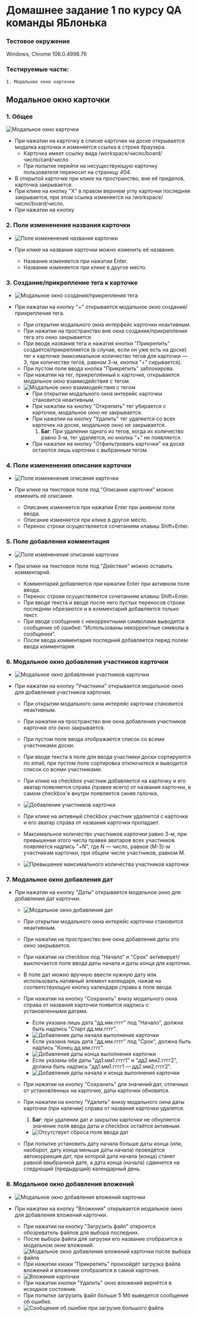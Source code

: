 # Домашнее задание 1 по курсу QA команды ЯБлонька

### Тестовое окружение 
Windows, Chrome 106.0.4998.76

### Тестируемые части:
    1. Модальное окно карточки

## Модальное окно карточки

### 1. Общее

![Модальное окно карточки](./img/1.png)

- При нажатии на карточку в списке карточек на доске открывается модалка карточки и изменяется ссылка в строке браузера.
    - Карточка имеет ссылку вида /workspace/число/board/число/card/число.
    - При попытке перейти на несуществующую карточку пользователя переносит на страницу 404.
- В открытой карточке при клике на пространство, вне её пределов, карточка закрывается.
- При клике на кнопку "X" в правом верхнем углу карточки последняя закрывается, при этом ссылка изменяется на /workspace/число/board/число.
- При нажатии на кнопку
  
### 2. Поле измененения названия карточки

- ![Поле измененения названия карточки](./img/2.png)

- При клике на название карточки можно изменить её название.
    - Название изменяется при нажатии Enter.
    - Название изменяется при клике в другое место.

### 3. Создание/прикрепление тега к карточке

- ![Модальное окно создания/прикрепления тега](./img/3.png)

- При нажатии на кнопку "+" открывается модальное окно создания/прикрепления тега.
    - При открытии модального окна интерфейс карточки неактивным.
    - При нажатии на пространство вне окна создания/прикрепления тега это окно закрывается.
    - При вводе названия тега и нажатия кнопки "Прикрепить" создаётся/прикрепляется (в случае, если он уже есть на доске) тег к карточке (максимальное количество тегов для карточки — 3, при количестве тегов, равном 3-м, кнопка "+" скрывается).
    - При пустом поле ввода кнопка "Прикрепить" заблокирова.
    - При нажатии на тег, прикреплённый к карточке, открывается модальное окно взаимодействия с тегом.
    - ![Модальное окно взаимодействия с тегом](./img/4.png)
        - При открытии модального окна интерейс карточки становится неактивным.
        - При нажатии на кнопку "Открепить" тег убирается с карточки, модальное окно не закрывается.
        - При нажатии на кнопку "Удалить" тег удаляется со всех карточек на доске, модальное окно не закрывается.
          1. __Баг__: При удалении одного из тегов, когда их количество равно 3-м, тег удаляется, но кнопка "+" не появляется.
        - При нажатии на кнопку "Отфильтровать карточки" на доске остаются лишь карточки с выбранным тегом.

### 4. Поле измененения описания карточки

- ![Поле измененения описания карточки](./img/5.png)

- При клике на текстовое поле под "Описание карточки" можно изменить её описание.
    - Описание изменяется при нажатии Enter при акивном поле ввода.
    - Описание изменяется при клике в другое место.
    - Перенос строки осуществляется сочетанием клавиш Shift+Enter.

### 5. Поле добавления комментация

- ![Поле измененения описания карточки](./img/6.png)

- При клике на текстовое поле под "Действия" можно оставить комментарий.
    - Комментарий добавляется при нажатии Enter при активном поле ввода.
    - Перенос строки осуществляется сочетанием клавиш Shift+Enter.
    - При вводе текста и вводе после него пустых переносов строки последнии обрезаются и в комментарий добавляется только текст.
    - При вводе сообщения с некорректными символами выводится сообщение об ошибке: "Использованы некорректные символы в сообщении".
    - После ввода комментария последний добавляется перед полем ввода комментария.

### 6. Модальное окно добавления участников карточки

- ![Модальное окно добавления участников карточки](./img/7.png)

- При нажатии на кнопку "Участники" открывается модальное окно для добавления участников карточки.
    - При открытии модального окна интерейс карточки становится неактивным.
    - При нажатии на пространство вне окна добавления участников карточки это окно закрывается.
    - При пустом поле ввода отображается список со всеми участниками доски.
    - При вводе текста в поле для ввода участники доски сортируются по email, при пустом поле сортировка отключатеся и выводится список со всеми участниками.
    - При клике на checkbox участник добавляется на карточку и его аватар появляется справа (правее всего) от названия карточки, в самом checkbox'е внутри появляется синяя галочка.

    - ![Добавление участников карточки](./img/8.png)

    - При клике на активный checkbox участник удаляется с карточки и его аватар справа от названия карточки пропадает.
    - Максимальное количество участников карточки равно 3-м, при превышении этого числа правее аватаров всех участников появляется надпись "+N", где N — число, равное (M-3)-м участникам карточки, при общем числе участников, равном M.
    - ![Превышение максимального количества участников карточки](./img/9.png)


### 7. Модальное окно добавления дат
- При нажатии на кнопку "Даты" открывается модальное окно для добавления дат карточки.
  
    - ![Модальное окно добавления дат](./img/10.png)

    - При открытии модального окна интерейс карточки становится неактивным.
    - При нажатии на пространство вне окна добавления даты это окно закрывается.
    - При нажатии на checkbox под "Начало" и "Срок" активирует/выключается поле ввода даты начала и даты конца для карточки.
    - В поле дат можно вручную ввести нужную дату или использовать нативный элемент календаря, нажав на соответствующую кнопку календаря справа в поле ввода.
    - При нажатии на кнопку "Сохранить" внизу модального окна справа от названия карточки появится надпись с установленными датами.
        - Если указана лишь дата "дд.мм.гггг" под "Начало", должна быть надпись "Старт дд.мм.гггг".
        - ![Добавления даты начала выполнения карточки](./img/11.png) 
        - Если указана лишь дата "дд.мм.гггг" под "Срок", должна быть надпись "Конец дд.мм.гггг".
        - ![Добавления даты конца выполнения карточки](./img/12.png) 
        - Если указаны обе даты "дд1.мм1.гггг1" и "дд2.мм2.гггг2", должна быть надпись "дд1.мм1.гггг1 — дд2.мм2.гггг2".
        - ![Добавления даты начала и конца выполнения карточки](./img/13.png) 
    - При нажатии на кнопку "Сохранить" для значений дат, отличных от установленных на карточке, даты карточки обновятся.
    - При нажатии на кнопку "Удалить" внизу модального окна даты карточки (при наличии) справа от названия карточки удалятся.
        1. __Баг__: при удалении дат и закрытии карточки не обнуляется значение поля ввода даты и checkbox остаётся активным.
        - ![Отсутствует сброса поля ввода дат](./img/14.png)
    - При попытке установить дату начала больше даты конца (или, наоборот, дату конца меньше даты начала) проведётся автокоррекция дат, при которой дата начала (конца) станет равной ввыбранной дате, а дата конца (начала) сдвинется на следующий (предыдущий) календарный день.


### 8. Модальное окно добавления вложений
- ![Модальное окно добавления вложений карточки](./img/15.png)

- При нажатии на кнопку "Вложения" открывается модальное окно для добавления вложений карточки.
    - При нажатии на кнопку "Загрузить файл" откроется обозреватель файлов для выбора последних.
    - После выбора файла для загрузки его название отобразится в модальном окне вложений.
    - ![Модальное окно добавления вложений карточки после выбора файла](./img/16.png) 
    - При нажатии кноки "Прикрепить" произойдёт загрузка файла вложений и вложение отобразится в самой карточке.
    - ![Вложения карточки](./img/17.png)
    - При нажатии кнопки "Удалить" окно вложений вернётся в исходное состояние.
    - При попытке загрузить файл больше 5 Мб выведется сообщение об ошибке.
    - ![Сообщения об ошибке при загрузке большого файла](./img/18.png)
